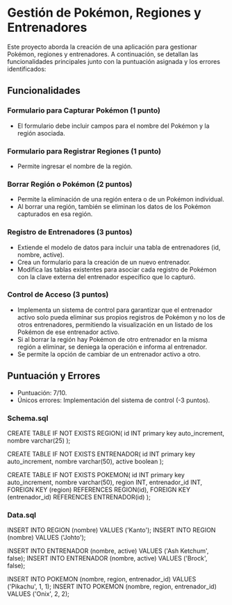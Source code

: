 # Gestión de Pokémon, Regiones y Entrenadores

Este proyecto aborda la creación de una aplicación para gestionar Pokémon, regiones y entrenadores. A continuación, se detallan las funcionalidades principales junto con la puntuación asignada y los errores identificados:

## Funcionalidades

### Formulario para Capturar Pokémon (1 punto)

- El formulario debe incluir campos para el nombre del Pokémon y la región asociada.

### Formulario para Registrar Regiones (1 punto)

- Permite ingresar el nombre de la región.

### Borrar Región o Pokémon (2 puntos)

- Permite la eliminación de una región entera o de un Pokémon individual.
- Al borrar una región, también se eliminan los datos de los Pokémon capturados en esa región.

### Registro de Entrenadores (3 puntos)

- Extiende el modelo de datos para incluir una tabla de entrenadores (id, nombre, active).
- Crea un formulario para la creación de un nuevo entrenador.
- Modifica las tablas existentes para asociar cada registro de Pokémon con la clave externa del entrenador específico que lo capturó.

### Control de Acceso (3 puntos)

- Implementa un sistema de control para garantizar que el entrenador activo solo pueda eliminar sus propios registros de Pokémon y no los de otros entrenadores, permitiendo la visualización en un listado de los Pokémon de ese entrenador activo.
- Si al borrar la región hay Pokémon de otro entrenador en la misma región a eliminar, se deniega la operación e informa al entrenador.
- Se permite la opción de cambiar de un entrenador activo a otro.

## Puntuación y Errores

- Puntuación: 7/10.
- Únicos errores: Implementación del sistema de control (-3 puntos).

### Schema.sql
CREATE TABLE IF NOT EXISTS REGION(
   id INT primary key auto_increment,
   nombre varchar(25)
);


CREATE TABLE IF NOT EXISTS ENTRENADOR(
   id INT primary key auto_increment,
   nombre varchar(50),
   active boolean
);

CREATE TABLE IF NOT EXISTS POKEMON(
   id INT primary key auto_increment,
   nombre varchar(50),
   region INT,
   entrenador_id INT,
   FOREIGN KEY (region) REFERENCES REGION(id),
   FOREIGN KEY (entrenador_id) REFERENCES ENTRENADOR(id)
);

### Data.sql
INSERT INTO REGION (nombre) VALUES ('Kanto');
INSERT INTO REGION (nombre) VALUES ('Johto');

INSERT INTO ENTRENADOR (nombre, active) VALUES ('Ash Ketchum', false);
INSERT INTO ENTRENADOR (nombre, active) VALUES ('Brock', false);

INSERT INTO POKEMON (nombre, region, entrenador_id) VALUES ('Pikachu', 1, 1);
INSERT INTO POKEMON (nombre, region, entrenador_id) VALUES ('Onix', 2, 2);
